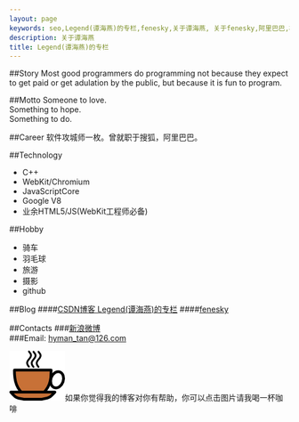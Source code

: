 ```yaml
---
layout: page
keywords: seo,Legend(谭海燕)的专栏,fenesky,关于谭海燕, 关于fenesky,阿里巴巴,杭州
description: 关于谭海燕
title: Legend(谭海燕)的专栏
---
```


##Story
Most good programmers do programming not because they expect to get paid or get adulation by the public, but because it is fun to program.  

##Motto
Someone to love.   
Something to hope.  
Something to do.

##Career 
软件攻城师一枚。曾就职于搜狐，阿里巴巴。

##Technology 
+ C++
+ WebKit/Chromium
+ JavaScriptCore
+ Google V8
+ 业余HTML5/JS(WebKit工程师必备)


##Hobby
+ 骑车
+ 羽毛球
+ 旅游
+ 摄影
+ github

##Blog
####[CSDN博客 Legend(谭海燕)的专栏](http://blog.csdn.net/feiyinzilgd)
####[fenesky](http://www.fenesky.com)

##Contacts
###[新浪微博](http://weibo.com/vernalday)  
###Email: [hyman_tan@126.com](mailto:hyman_tan@126.com)

[![Alt text](/res/images/coffee2.png)](https://me.alipay.com/tanhaiyan)如果你觉得我的博客对你有帮助，你可以点击图片请我喝一杯咖啡